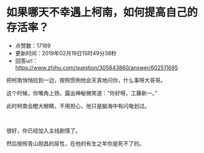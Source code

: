 # 如果哪天不幸遇上柯南，如何提高自己的存活率？
- 点赞数：17189
- 更新时间：2019年02月19日15时49分38秒
- 回答url：https://www.zhihu.com/question/305843860/answer/602511695
<body>
 <p data-pid="f1fDSWWM">把柯南悄悄拉到一边，按照惯例他会天真地问你，什么事呀大哥哥。</p>
 <p data-pid="x7sXe84O">这个时候，你嘴角上扬，露出神秘微笑道：“你好呀，工藤新一。”</p>
 <p data-pid="IkTylSQC">此时柯南会瞪大眼睛，不用担心，他只是脑海中有闪电划过。</p>
 <p class="ztext-empty-paragraph"><br></p>
 <p data-pid="ox3HDc_K">很好，你已经加入主线剧情了。</p>
 <p data-pid="mLRKVRm_">然后按照青山刚昌的尿性，在他的有生之年你是死不了的。</p>
</body>